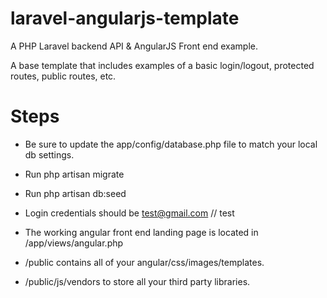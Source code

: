 laravel-angularjs-template
==========================

A PHP Laravel backend API &amp; AngularJS Front end example.

A base template that includes examples of a basic login/logout, protected routes, public routes, etc.

# Steps #
* Be sure to update the app/config/database.php file to match your local db settings.

* Run php artisan migrate

* Run php artisan db:seed

* Login credentials should be test@gmail.com // test

* The working angular front end landing page is located in /app/views/angular.php

* /public contains all of your angular/css/images/templates. 
* /public/js/vendors to store all your third party libraries. 
